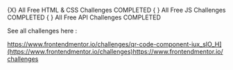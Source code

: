 {X} All Free HTML & CSS Challenges COMPLETED
{ } All Free JS Challenges COMPLETED
{ } All Free API Challenges COMPLETED
 
See all challenges here :

https://www.frontendmentor.io/challenges/qr-code-component-iux_sIO_H](https://www.frontendmentor.io/challenges)https://www.frontendmentor.io/challenges
